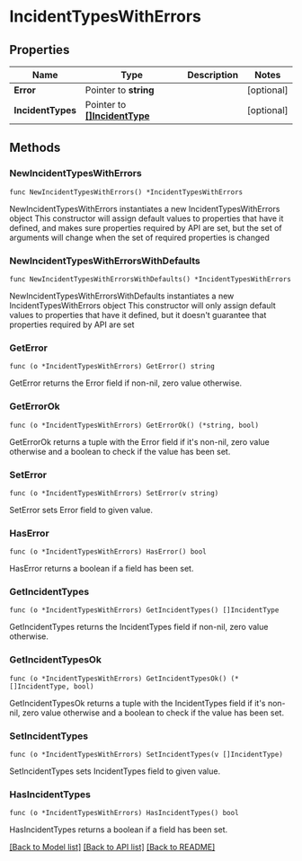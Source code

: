 # IncidentTypesWithErrors

## Properties

Name | Type | Description | Notes
------------ | ------------- | ------------- | -------------
**Error** | Pointer to **string** |  | [optional] 
**IncidentTypes** | Pointer to [**[]IncidentType**](IncidentType.md) |  | [optional] 

## Methods

### NewIncidentTypesWithErrors

`func NewIncidentTypesWithErrors() *IncidentTypesWithErrors`

NewIncidentTypesWithErrors instantiates a new IncidentTypesWithErrors object
This constructor will assign default values to properties that have it defined,
and makes sure properties required by API are set, but the set of arguments
will change when the set of required properties is changed

### NewIncidentTypesWithErrorsWithDefaults

`func NewIncidentTypesWithErrorsWithDefaults() *IncidentTypesWithErrors`

NewIncidentTypesWithErrorsWithDefaults instantiates a new IncidentTypesWithErrors object
This constructor will only assign default values to properties that have it defined,
but it doesn't guarantee that properties required by API are set

### GetError

`func (o *IncidentTypesWithErrors) GetError() string`

GetError returns the Error field if non-nil, zero value otherwise.

### GetErrorOk

`func (o *IncidentTypesWithErrors) GetErrorOk() (*string, bool)`

GetErrorOk returns a tuple with the Error field if it's non-nil, zero value otherwise
and a boolean to check if the value has been set.

### SetError

`func (o *IncidentTypesWithErrors) SetError(v string)`

SetError sets Error field to given value.

### HasError

`func (o *IncidentTypesWithErrors) HasError() bool`

HasError returns a boolean if a field has been set.

### GetIncidentTypes

`func (o *IncidentTypesWithErrors) GetIncidentTypes() []IncidentType`

GetIncidentTypes returns the IncidentTypes field if non-nil, zero value otherwise.

### GetIncidentTypesOk

`func (o *IncidentTypesWithErrors) GetIncidentTypesOk() (*[]IncidentType, bool)`

GetIncidentTypesOk returns a tuple with the IncidentTypes field if it's non-nil, zero value otherwise
and a boolean to check if the value has been set.

### SetIncidentTypes

`func (o *IncidentTypesWithErrors) SetIncidentTypes(v []IncidentType)`

SetIncidentTypes sets IncidentTypes field to given value.

### HasIncidentTypes

`func (o *IncidentTypesWithErrors) HasIncidentTypes() bool`

HasIncidentTypes returns a boolean if a field has been set.


[[Back to Model list]](../README.md#documentation-for-models) [[Back to API list]](../README.md#documentation-for-api-endpoints) [[Back to README]](../README.md)


